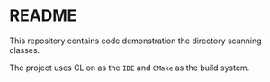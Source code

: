 # README

This repository contains code demonstration the directory scanning classes.

The project uses CLion as the `IDE` and `CMake` as the build system.

